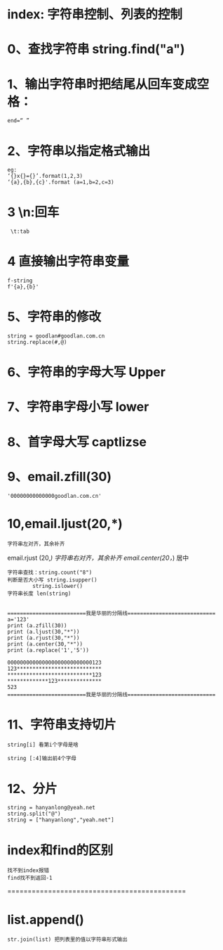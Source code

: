 # index: 字符串控制、列表的控制
# 0、查找字符串 string.find("a")

# 1、输出字符串时把结尾从回车变成空格：
	end=“ ”
# 2、字符串以指定格式输出
	eg:
	‘{}x{}={}’.format(1,2,3)
	‘{a},{b},{c}'.format (a=1,b=2,c=3)

# 3	 \n:回车 
	 \t:tab

# 4  直接输出字符串变量
	f-string	
	f'{a},{b}'

# 5、字符串的修改
	string = goodlan#goodlan.com.cn
	string.replace(#,@)

# 6、字符串的字母大写 Upper
# 7、字符串字母小写 lower
# 8、首字母大写  captlizse
# 9、email.zfill(30)
	'00000000000000goodlan.com.cn'
# 10,email.ljust(20,*)
	字符串左对齐，其余补齐
   email.rjust (20,*)
	字符串右对齐，其余补齐
   email.center(20，*)
	居中

    字符串查找：string.count("8")
    判断是否大小写 string.isupper()
            string.islower()
    字符串长度 len(string)


    =========================我是华丽的分隔线============================
    a='123'
    print (a.zfill(30))
    print (a.ljust(30,"*"))
    print (a.rjust(30,"*"))
    print (a.center(30,"*"))
    print (a.replace('1','5'))

    000000000000000000000000000123
    123***************************
    ***************************123
    *************123**************
    523
    =========================我是华丽的分隔线============================



# 11、字符串支持切片
	string[i] 看第i个字母是啥

	string [:4]输出前4个字母


# 12、分片
	string = hanyanlong@yeah.net
	string.split("@")
	string = ["hanyanlong","yeah.net"]

# index和find的区别
	找不到index报错
	find找不到返回-1

============================================
# list.append()
    str.join(list) 把列表里的值以字符串形式输出

